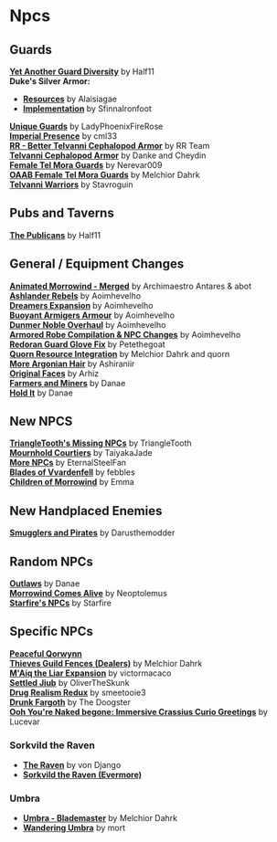# Npcs

## Guards
[**Yet Another Guard Diversity**](https://www.nexusmods.com/morrowind/mods/45894) by Half11  
**Duke's Silver Armor:**
* [**Resources**](https://www.nexusmods.com/morrowind/mods/35562?) by Alaisiagae  
* [**Implementation**](https://www.nexusmods.com/morrowind/mods/46828) by SfinnaIronfoot  

[**Unique Guards**](https://www.nexusmods.com/morrowind/mods/47083) by LadyPhoenixFireRose  
[**Imperial Presence**](https://www.nexusmods.com/morrowind/mods/43216) by cml33  
[**RR - Better Telvanni Cephalopod Armor**](https://www.nexusmods.com/morrowind/mods/44837) by RR Team  
[**Telvanni Cephalopod Armor**](https://www.nexusmods.com/morrowind/mods/44062) by Danke and Cheydin  
[**Female Tel Mora Guards**](https://www.nexusmods.com/morrowind/mods/43559) by Nerevar009  
[**OAAB Female Tel Mora Guards**](https://www.nexusmods.com/morrowind/mods/46177) by Melchior Dahrk  
[**Telvanni Warriors**](https://www.nexusmods.com/morrowind/mods/43254?) by Stavroguin  

## Pubs and Taverns
[**The Publicans**](https://www.nexusmods.com/morrowind/mods/45410) by Half11  

## General / Equipment Changes
[**Animated Morrowind - Merged**](https://abitoftaste.altervista.org/morrowind/index.php?option=downloads&task=info&id=39&Itemid=50&-Animated-Morrowind-merged) by Archimaestro Antares & abot  
[**Ashlander Rebels**](https://www.nexusmods.com/morrowind/mods/43225) by Aoimhevelho  
[**Dreamers Expansion**](https://www.nexusmods.com/morrowind/mods/42990) by Aoimhevelho  
[**Buoyant Armigers Armour**](https://www.nexusmods.com/morrowind/mods/43143) by Aoimhevelho  
[**Dunmer Noble Overhaul**](https://www.nexusmods.com/morrowind/mods/43835) by Aoimhevelho  
[**Armored Robe Compilation & NPC Changes**](https://www.nexusmods.com/morrowind/mods/44096) by Aoimhevelho  
[**Redoran Guard Glove Fix**](https://www.nexusmods.com/morrowind/mods/45935) by Petethegoat  
[**Quorn Resource Integration**](https://www.nexusmods.com/morrowind/mods/43269) by Melchior Dahrk and quorn  
[**More Argonian Hair**](https://www.nexusmods.com/morrowind/mods/43133) by Ashiraniir  
[**Original Faces**](https://www.nexusmods.com/morrowind/mods/42189) by Arhiz  
[**Farmers and Miners**](https://www.nexusmods.com/morrowind/mods/43325) by Danae  
[**Hold It**](https://www.nexusmods.com/morrowind/mods/43181) by Danae  

## New NPCS
[**TriangleTooth's Missing NPCs**](https://www.nexusmods.com/morrowind/mods/46234) by TriangleTooth  
[**Mournhold Courtiers**](https://www.nexusmods.com/morrowind/mods/44874) by TaiyakaJade  
[**More NPCs**](https://www.nexusmods.com/morrowind/mods/45594) by EternalSteelFan  
[**Blades of Vvardenfell**](https://www.nexusmods.com/morrowind/mods/44551) by febbles  
[**Children of Morrowind**](http://lovkullen.net/Emma/kids.htm) by Emma  

## New Handplaced Enemies
[**Smugglers and Pirates**](https://www.nexusmods.com/morrowind/mods/44914) by Darusthemodder  

## Random NPCs
[**Outlaws**](https://www.nexusmods.com/morrowind/mods/46404) by Danae  
[**Morrowind Comes Alive**](https://www.nexusmods.com/morrowind/mods/6006) by Neoptolemus  
[**Starfire's NPCs**](http://mw.modhistory.com/download-90-13583) by Starfire  

## Specific NPCs
[**Peaceful Qorwynn**](https://www.nexusmods.com/morrowind/mods/46759)  
[**Thieves Guild Fences (Dealers)**](https://www.nexusmods.com/morrowind/mods/43188) by Melchior Dahrk  
[**M'Aiq the Liar Expansion**](https://www.nexusmods.com/morrowind/mods/41951) by victormacaco  
[**Settled Jiub**](https://www.nexusmods.com/morrowind/mods/46577) by OliverTheSkunk  
[**Drug Realism Redux**](https://www.nexusmods.com/morrowind/mods/45351) by smeetooie3  
[**Drunk Fargoth**](https://www.nexusmods.com/morrowind/mods/45133) by The Doogster  
[**Ooh You're Naked begone: Immersive Crassius Curio Greetings**](https://www.nexusmods.com/morrowind/mods/47284) by Lucevar  

### Sorkvild the Raven
* [**The Raven**](https://www.nexusmods.com/morrowind/mods/21372) by von Django  
* [**Sorkvild the Raven (Evermore)**](https://www.nexusmods.com/morrowind/mods/46320?)

### Umbra
* [**Umbra - Blademaster**](https://www.nexusmods.com/morrowind/mods/43275) by Melchior Dahrk  
* [**Wandering Umbra**](https://www.nexusmods.com/morrowind/mods/44913) by mort  
